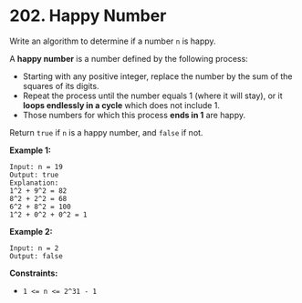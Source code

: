 # 202. Happy Number

Write an algorithm to determine if a number `n` is happy.

A **happy number** is a number defined by the following process:
- Starting with any positive integer, replace the number by the sum of the squares of its digits.
- Repeat the process until the number equals 1 (where it will stay), or it **loops endlessly in a cycle** which does not include 1.
- Those numbers for which this process **ends in 1** are happy.

Return `true` if `n` is a happy number, and `false` if not.

**Example 1:**

    Input: n = 19
    Output: true 
    Explanation: 
    1^2 + 9^2 = 82 
    8^2 + 2^2 = 68 
    6^2 + 8^2 = 100 
    1^2 + 0^2 + 0^2 = 1

**Example 2:**

    Input: n = 2
    Output: false

**Constraints:**

- `1 <= n <= 2^31 - 1`
